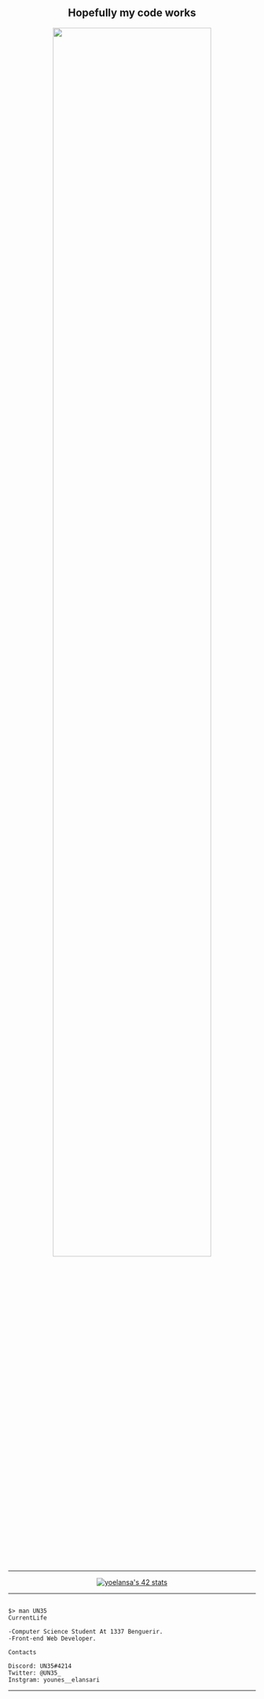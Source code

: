 <div align="center">
          <h2>Hopefully my code works</h2>
          <img width="80%" src="https://media.giphy.com/media/RbDKaczqWovIugyJmW/giphy.gif">
</div>

---


<div align="center">

[![yoelansa's 42 stats](https://badge.mediaplus.ma/kettlebells/yoelansa)](https://github.com/oakoudad/badge42)

</div>

---

```

$> man UN35
CurrentLife

-Computer Science Student At 1337 Benguerir.
-Front-end Web Developer.

Contacts

Discord: UN35#4214
Twitter: @UN35_
Instgram: younes__elansari

```
---
